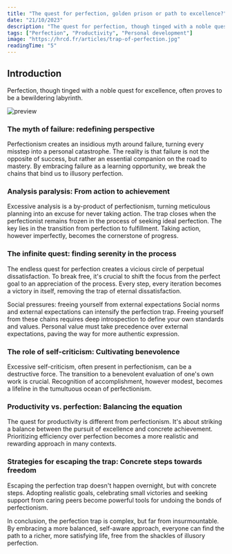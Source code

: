 ```yaml
---
title: "The quest for perfection, golden prison or path to excellence?"
date: "21/10/2023"
description: "The quest for perfection, though tinged with a noble quest for excellence, often turns out to be a bewildering labyrinth."
tags: ["Perfection", "Productivity", "Personal development"]
image: "https://hrcd.fr/articles/trap-of-perfection.jpg"
readingTime: "5"
---
```


## Introduction

Perfection, though tinged with a noble quest for excellence, often proves to be a bewildering labyrinth.

![preview](/articles/trap-of-perfection.jpg)

### The myth of failure: redefining perspective
Perfectionism creates an insidious myth around failure, turning every misstep into a personal catastrophe. The reality is that failure is not the opposite of success, but rather an essential companion on the road to mastery. By embracing failure as a learning opportunity, we break the chains that bind us to illusory perfection.

### Analysis paralysis: From action to achievement
Excessive analysis is a by-product of perfectionism, turning meticulous planning into an excuse for never taking action. The trap closes when the perfectionist remains frozen in the process of seeking ideal perfection. The key lies in the transition from perfection to fulfillment. Taking action, however imperfectly, becomes the cornerstone of progress.

### The infinite quest: finding serenity in the process
The endless quest for perfection creates a vicious circle of perpetual dissatisfaction. To break free, it's crucial to shift the focus from the perfect goal to an appreciation of the process. Every step, every iteration becomes a victory in itself, removing the trap of eternal dissatisfaction.

Social pressures: freeing yourself from external expectations
Social norms and external expectations can intensify the perfection trap. Freeing yourself from these chains requires deep introspection to define your own standards and values. Personal value must take precedence over external expectations, paving the way for more authentic expression.

### The role of self-criticism: Cultivating benevolence

Excessive self-criticism, often present in perfectionism, can be a destructive force. The transition to a benevolent evaluation of one's own work is crucial. Recognition of accomplishment, however modest, becomes a lifeline in the tumultuous ocean of perfectionism.

### Productivity vs. perfection: Balancing the equation

The quest for productivity is different from perfectionism. It's about striking a balance between the pursuit of excellence and concrete achievement. Prioritizing efficiency over perfection becomes a more realistic and rewarding approach in many contexts.

### Strategies for escaping the trap: Concrete steps towards freedom

Escaping the perfection trap doesn't happen overnight, but with concrete steps. Adopting realistic goals, celebrating small victories and seeking support from caring peers become powerful tools for undoing the bonds of perfectionism.

In conclusion, the perfection trap is complex, but far from insurmountable. By embracing a more balanced, self-aware approach, everyone can find the path to a richer, more satisfying life, free from the shackles of illusory perfection.
